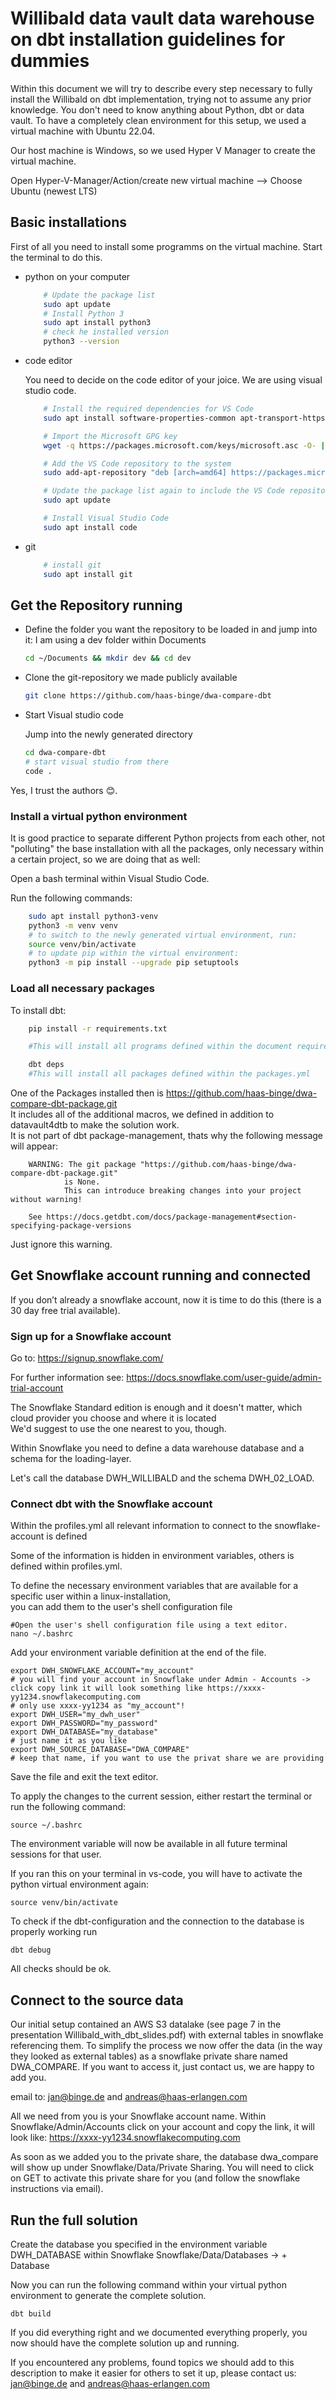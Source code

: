 # Willibald data vault data warehouse on dbt installation guidelines for dummies

Within this document we will try to describe every step necessary to fully install 
the Willibald on dbt implementation, trying not to assume any prior knowledge.
You don't need to know anything about Python, dbt or data vault.
To have a completely clean environment for this setup, we used a virtual machine with Ubuntu 22.04.

Our host machine is Windows, so we used Hyper V Manager to create the virtual machine.

Open Hyper-V-Manager/Action/create new virtual machine --> Choose Ubuntu (newest LTS)


## Basic installations
First of all you need to install some programms on the virtual machine. Start the terminal to do this.

- python on your computer 
    ```bash
        # Update the package list
        sudo apt update
        # Install Python 3
        sudo apt install python3
        # check he installed version
        python3 --version
    ```

- code editor

  You need to decide on the code editor of your joice. We are using visual studio code.

    ```bash
        # Install the required dependencies for VS Code
        sudo apt install software-properties-common apt-transport-https wget

        # Import the Microsoft GPG key
        wget -q https://packages.microsoft.com/keys/microsoft.asc -O- | sudo apt-key add -

        # Add the VS Code repository to the system
        sudo add-apt-repository "deb [arch=amd64] https://packages.microsoft.com/repos/vscode stable main"

        # Update the package list again to include the VS Code repository
        sudo apt update

        # Install Visual Studio Code
        sudo apt install code
    ```

- git 
    ```bash
        # install git
        sudo apt install git
    ```

## Get the Repository running

- Define the folder you want the repository to be loaded in and jump into it: 
  I am using a dev folder within Documents
    ```bash
    cd ~/Documents && mkdir dev && cd dev
    ```
- Clone the git-repository we made publicly available
    ```bash
    git clone https://github.com/haas-binge/dwa-compare-dbt
    ```
- Start Visual studio code

  Jump into the newly generated directory 

    ```bash
    cd dwa-compare-dbt
    # start visual studio from there 
    code .  
    ```

Yes, I trust the authors  😊.  

### Install a virtual python environment
It is good practice to separate different Python projects from each other, not "polluting" the base installation with all the packages, only necessary within a certain project, so we are doing that as well:

Open a bash terminal within Visual Studio Code.

Run the following commands:

```bash
    sudo apt install python3-venv
    python3 -m venv venv
    # to switch to the newly generated virtual environment, run:
    source venv/bin/activate
    # to update pip within the virtual environment:
    python3 -m pip install --upgrade pip setuptools  
```

### Load all necessary packages
To install dbt:
```bash
    pip install -r requirements.txt

    #This will install all programs defined within the document requirements.txt 

    dbt deps  
    #This will install all packages defined within the packages.yml
```

One of the Packages installed then is https://github.com/haas-binge/dwa-compare-dbt-package.git  
It includes all of the additional macros, we defined in addition to datavault4dtb to make the solution work.  
It is not part of dbt package-management, thats why the following message will appear:
```
    WARNING: The git package "https://github.com/haas-binge/dwa-compare-dbt-package.git" 
            is None.
            This can introduce breaking changes into your project without warning!

    See https://docs.getdbt.com/docs/package-management#section-specifying-package-versions
```
Just ignore this warning.

## Get Snowflake account running and connected
If you don’t already a snowflake account, now it is time to do this (there is a 30 day free trial available).

### Sign up for a Snowflake account

Go to:
https://signup.snowflake.com/

For further information see: 
https://docs.snowflake.com/user-guide/admin-trial-account

The Snowflake Standard edition is enough and it doesn't matter, which cloud provider you choose and where it is located  
We'd suggest to use the one nearest to you, though.

Within Snowflake you need to define a data warehouse database and a schema for the loading-layer.

Let's call the database DWH_WILLIBALD and the schema DWH_02_LOAD. 

### Connect dbt with the Snowflake account

Within the profiles.yml all relevant information to connect to the snowflake-account is defined 

Some of the information is hidden in environment variables, others is defined within profiles.yml.

To define the necessary environment variables that are available for a specific user within a linux-installation,  
you can add them to the user's shell configuration file

```
#Open the user's shell configuration file using a text editor. 
nano ~/.bashrc
```
Add your environment variable definition at the end of the file. 

    export DWH_SNOWFLAKE_ACCOUNT="my_account"  
	# you will find your account in Snowflake under Admin - Accounts -> click copy link it will look something like https://xxxx-yy1234.snowflakecomputing.com
    # only use xxxx-yy1234 as "my_account"!
    export DWH_USER="my_dwh_user"    
    export DWH_PASSWORD="my_password"     
    export DWH_DATABASE="my_database" 
    # just name it as you like
    export DWH_SOURCE_DATABASE="DWA_COMPARE"  
    # keep that name, if you want to use the privat share we are providing



Save the file and exit the text editor.

To apply the changes to the current session, either restart the terminal or run the following command:
```
source ~/.bashrc
```
The environment variable will now be available in all future terminal sessions for that user.

If you ran this on your terminal in vs-code, you will have to activate the python virtual environment again:

```
source venv/bin/activate
```

To check if the dbt-configuration and the connection to the database is properly working run

```
dbt debug
```

All checks should be ok.

## Connect to the source data

Our initial setup contained an AWS S3 datalake (see page 7 in the presentation Willibald_with_dbt_slides.pdf) with external tables in snowflake referencing them. 
To simplify the process we now offer the data (in the way they looked as external tables) as a snowflake private share named DWA_COMPARE. 
If you want to access it, just contact us, we are happy to add you.

email to: jan@binge.de and andreas@haas-erlangen.com 

All we need from you is your Snowflake account name.
Within Snowflake/Admin/Accounts click on your account and copy the link, it will look like:
https://xxxx-yy1234.snowflakecomputing.com

As soon as we added you to the private share, the database dwa_compare will show up under Snowflake/Data/Private Sharing.
You will need to click on GET to activate this private share for you (and follow the snowflake instructions via email).

## Run the full solution

Create the database you specified in the environment variable DWH_DATABASE within Snowflake
Snowflake/Data/Databases -> + Database

Now you can run the following command within your virtual python environment to generate the complete solution.
```
dbt build
```

If you did everything right and we documented everything properly, you now should have the complete solution up and running.

If you encountered any problems, found topics we should add to this description to make it easier for others to set it up, please contact us:  
jan@binge.de and andreas@haas-erlangen.com








